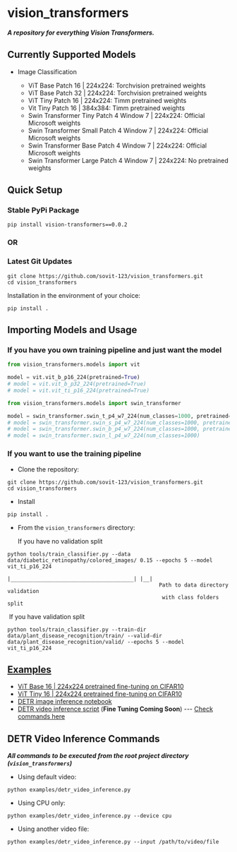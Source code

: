# vision_transformers

***A repository for everything Vision Transformers.***

## Currently Supported Models

- Image Classification

  - ViT Base Patch 16 | 224x224: Torchvision pretrained weights
  - ViT Base Patch 32 | 224x224: Torchvision pretrained weights
  - ViT Tiny Patch 16 | 224x224: Timm pretrained weights
  - Vit Tiny Patch 16 | 384x384: Timm pretrained weights
  - Swin Transformer Tiny Patch 4 Window 7 | 224x224: Official Microsoft weights
  - Swin Transformer Small Patch 4 Window 7 | 224x224: Official Microsoft weights
  - Swin Transformer Base Patch 4 Window 7 | 224x224: Official Microsoft weights
  - Swin Transformer Large Patch 4 Window 7 | 224x224: No pretrained weights

## Quick Setup

### Stable PyPi Package

```
pip install vision-transformers==0.0.2
```

### OR

### Latest Git Updates

```
git clone https://github.com/sovit-123/vision_transformers.git
cd vision_transformers
```

Installation in the environment of your choice:

```
pip install .
```

## Importing Models and Usage

### If you have you own training pipeline and just want the model

```python
from vision_transformers.models import vit

model = vit.vit_b_p16_224(pretrained=True)
# model = vit.vit_b_p32_224(pretrained=True)
# model = vit.vit_ti_p16_224(pretrained=True)
```

```python
from vision_transformers.models import swin_transformer

model = swin_transformer.swin_t_p4_w7_224(num_classes=1000, pretrained=True)
# model = swin_transformer.swin_s_p4_w7_224(num_classes=1000, pretrained=True)
# model = swin_transformer.swin_b_p4_w7_224(num_classes=1000, pretrained=True)
# model = swin_transformer.swin_l_p4_w7_224(num_classes=1000)
```

### If you want to use the training pipeline

* Clone the repository:

```
git clone https://github.com/sovit-123/vision_transformers.git
cd vision_transformers
```

* Install

```
pip install .
```

* From the `vision_transformers` directory:

  If you have no validation split

```
python tools/train_classifier.py --data data/diabetic_retinopathy/colored_images/ 0.15 --epochs 5 --model vit_ti_p16_224
										|_______________________________________| |__|
												Path to data directory			  validation
                                                 with class folders				  split	
```

​		If you have validation split

```
python tools/train_classifier.py --train-dir data/plant_disease_recognition/train/ --valid-dir data/plant_disease_recognition/valid/ --epochs 5 --model vit_ti_p16_224
```

## [Examples](https://github.com/sovit-123/vision_transformers/tree/main/examples)

- [ViT Base 16 | 224x224 pretrained fine-tuning on CIFAR10](https://github.com/sovit-123/vision_transformers/blob/main/examples/cifar10_vit_pretrained.ipynb)
- [ViT Tiny 16 | 224x224 pretrained fine-tuning on CIFAR10](https://github.com/sovit-123/vision_transformers/blob/main/examples/cifar10_vit_tiny_p16_224.ipynb)
- [DETR image inference notebook](https://github.com/sovit-123/vision_transformers/blob/main/examples/detr_image_inference.ipynb)
- [DETR video inference script](https://github.com/sovit-123/vision_transformers/blob/main/examples/detr_video_inference.py) (**Fine Tuning Coming Soon**) --- [Check commands here](#DETR-Video-Inference-Commands)

## DETR Video Inference Commands

***All commands to be executed from the root project directory (`vision_transformers`)***

* Using default video:

```
python examples/detr_video_inference.py
```

* Using CPU only:

```
python examples/detr_video_inference.py --device cpu
```

* Using another video file:

```
python examples/detr_video_inference.py --input /path/to/video/file
```

